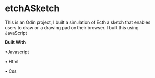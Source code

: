# etchASketch

This is an Odin project, I built a simulation of Ecth a sketch that enables users to draw on a drawing pad on their browser. I built this using JavaScript

**Built With**

•Javascript

• Html

• Css
